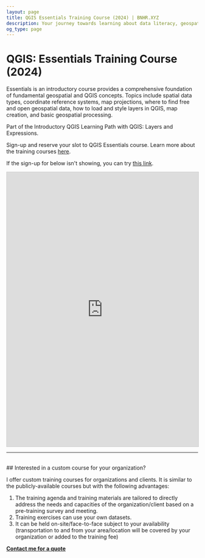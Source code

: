 ```yaml
---
layout: page
title: QGIS Essentials Training Course (2024) | BNHR.XYZ 
description: Your journey towards learning about data literacy, geospatial, and free and open source software starts here.
og_type: page
---
```


# QGIS: Essentials Training Course (2024)

Essentials is an introductory course provides a comprehensive foundation of fundamental geospatial and QGIS concepts. Topics include spatial data types, coordinate reference systems, map projections, where to find free and open geospatial data, how to load and style layers in QGIS, map creation, and basic geospatial processing.

Part of the Introductory QGIS Learning Path with QGIS: Layers and Expressions.

Sign-up and reserve your slot to QGIS Essentials course. Learn more about the training courses [here]({{site.baseurl}}/courses/2024/).

If the sign-up for below isn't showing, you can try [this link](https://airtable.com/appYdMRAHH2BCShei/shrWfEVrAsdcWeSa3).

<iframe class="airtable-embed" src="https://airtable.com/embed/appYdMRAHH2BCShei/shrWfEVrAsdcWeSa3?backgroundColor=cyan" frameborder="0" onmousewheel="" width="100%" height="720" style="background: transparent; border: 1px solid #ccc;"></iframe>

<hr><br>
## Interested in a custom course for your organization?

I offer custom training courses for organizations and clients.  It is similar to the publicly-available courses but with the following advantages:

1. The training agenda and training materials are tailored to directly address the needs and capacities of the organization/client based on a pre-training survey and meeting.
2. Training exercises can use your own datasets.
3. It can be held on-site/face-to-face subject to your availability (transportation to and from your area/location will be covered by your organization or added to the training fee)

<div class="d-flex justify-content-start py-2"><a
    href="{{site.baseurl}}/#contact"
    target="_blank" class="btn btn-lg bg-success col-sm-12 col-md-6" role="button"
    aria-disabled="true"><strong class="text-white">Contact me for a quote</strong></a>
</div> 